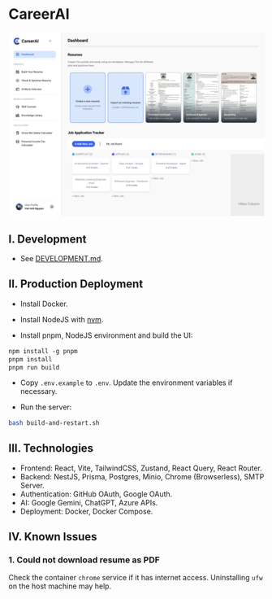 # CareerAI

![](apps/client/public/screenshots/careerai.png)

## I. Development

- See [DEVELOPMENT.md](DEVELOPMENT.md).

## II. Production Deployment

- Install Docker.

- Install NodeJS with [nvm](https://github.com/nvm-sh/nvm).

- Install pnpm, NodeJS environment and build the UI:

```
npm install -g pnpm
pnpm install
pnpm run build
```

- Copy `.env.example` to `.env`. Update the environment variables if necessary.

- Run the server:

```sh
bash build-and-restart.sh
```

## III. Technologies

- Frontend: React, Vite, TailwindCSS, Zustand, React Query, React Router.
- Backend: NestJS, Prisma, Postgres, Minio, Chrome (Browserless), SMTP Server.
- Authentication: GitHub OAuth, Google OAuth.
- AI: Google Gemini, ChatGPT, Azure APIs.
- Deployment: Docker, Docker Compose.

## IV. Known Issues

### 1. Could not download resume as PDF

Check the container `chrome` service if it has internet access. Uninstalling `ufw` on the host machine may help.
